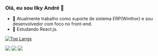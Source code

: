### Olá, eu sou Ilky André 👋

- 🔭 Atualmente trabalho como suporte de sistema ERP(Winthor) e sou desenvolvedor com foco no front-end.
- 🌱 Estudando React.js.

[![Top Langs](https://github-readme-stats.vercel.app/api/top-langs/?username=ifilky&theme=dark)](https://github.com/anuraghazra/github-readme-stats)

<div> 
  <a href="https://instagram.com/ilkyandrerl" target="_blank"><img src="https://img.shields.io/badge/-Instagram-%23E4405F?style=for-the-badge&logo=instagram&logoColor=white" target="_blank"></a>
  <a href = "mailto:ilkyandrerl@gmail.com"><img src="https://img.shields.io/badge/-Gmail-%23333?style=for-the-badge&logo=gmail&logoColor=white" target="_blank"></a>
  <a href="https://www.linkedin.com/in/ilkyandre" target="_blank"><img src="https://img.shields.io/badge/-LinkedIn-%230077B5?style=for-the-badge&logo=linkedin&logoColor=white" target="_blank"></a> 
</div>


